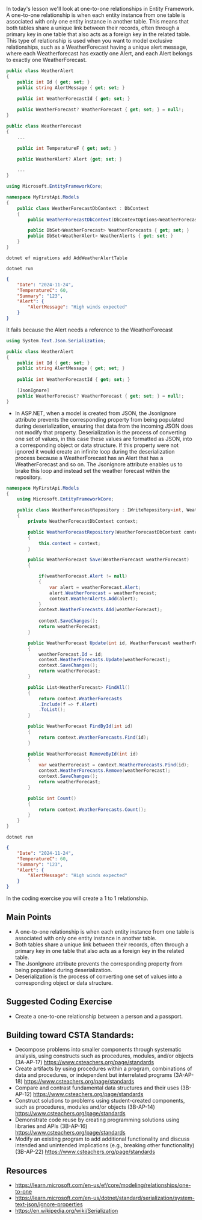 In today's lesson we'll look at one-to-one relationships in Entity Framework.  A one-to-one relationship is when each entity instance from one table is associated with only one entity instance in another table. This means that both tables share a unique link between their records, often through a primary key in one table that also acts as a foreign key in the related table. This type of relationship is used when you want to model exclusive relationships, such as a WeatherForecast having a unique alert message, where each Weatherforecast has exactly one Alert, and each Alert belongs to exactly one WeatherForecast.

``` cs
public class WeatherAlert
{
    public int Id { get; set; }
    public string AlertMessage { get; set; }
    
    public int WeatherForecastId { get; set; }

    public WeatherForecast? WeatherForecast { get; set; } = null!;
}
```

``` cs
public class WeatherForecast
{
    ...

    public int TemperatureF { get; set; }

    public WeatherAlert? Alert {get; set; }

    ...
}
```

``` cs
using Microsoft.EntityFrameworkCore;

namespace MyFirstApi.Models
{
    public class WeatherForecastDbContext : DbContext
    {
        public WeatherForecastDbContext(DbContextOptions<WeatherForecastDbContext> options): base(options) { }

        public DbSet<WeatherForecast> WeatherForecasts { get; set; }
        public DbSet<WeatherAlert> WeatherAlerts { get; set; }
    }
}

```

`dotnet ef migrations add AddWeatherAlertTable`

`dotnet run`

``` json
{
    "Date": "2024-11-24", 
    "TemperatureC": 60, 
    "Summary": "123",
    "Alert": {
        "AlertMessage": "High winds expected"
    }
}
```

It fails because the Alert needs a reference to the WeatherForecast

``` cs
using System.Text.Json.Serialization;

public class WeatherAlert
{
    public int Id { get; set; }
    public string AlertMessage { get; set; }
    
    public int WeatherForecastId { get; set; }

    [JsonIgnore]
    public WeatherForecast? WeatherForecast { get; set; } = null!;
}
```

- In ASP.NET, when a model is created from JSON, the JsonIgnore attribute prevents the corresponding property from being populated during deserialization, ensuring that data from the incoming JSON does not modify that property. Deserialization is the process of converting one set of values, in this case these values are formatted as JSON, into a corresponding object or data structure.  If this property were not ignored it would create an infinite loop during the deserialization process because a WeatherForecast has an Alert that has a WeatherForecast and so on.  The JsonIgnore attribute enables us to brake this loop and instead set the weather forecast within the repository.


``` cs
namespace MyFirstApi.Models
{
    using Microsoft.EntityFrameworkCore;

    public class WeatherForecastRepository : IWriteRepository<int, WeatherForecast>, IReadRepository<int, WeatherForecast>
    {
        private WeatherForecastDbContext context;

        public WeatherForecastRepository(WeatherForecastDbContext context)
        {
            this.context = context;
        }

        public WeatherForecast Save(WeatherForecast weatherForecast)
        {

            if(weatherForecast.Alert != null)
            {
                var alert = weatherForecast.Alert;
                alert.WeatherForecast = weatherForecast;
                context.WeatherAlerts.Add(alert);
            }
            context.WeatherForecasts.Add(weatherForecast);
            
            context.SaveChanges();
            return weatherForecast;
        }

        public WeatherForecast Update(int id, WeatherForecast weatherForecast)
        {
            weatherForecast.Id = id;
            context.WeatherForecasts.Update(weatherForecast);
            context.SaveChanges();
            return weatherForecast;
        }

        public List<WeatherForecast> FindAll()
        {
            return context.WeatherForecasts
            .Include(f => f.Alert)
            .ToList();
        }

        public WeatherForecast FindById(int id)
        {
            return context.WeatherForecasts.Find(id);
        }

        public WeatherForecast RemoveById(int id)
        {
            var weatherForecast = context.WeatherForecasts.Find(id);
            context.WeatherForecasts.Remove(weatherForecast);
            context.SaveChanges();
            return weatherForecast;
        }

        public int Count()
        {
            return context.WeatherForecasts.Count();
        }
    }
}
```

`dotnet run`

``` json
{
    "Date": "2024-11-24", 
    "TemperatureC": 60, 
    "Summary": "123",
    "Alert": {
        "AlertMessage": "High winds expected"
    }
}
```

In the coding exercise you will create a 1 to 1 relationship.

## Main Points
- A one-to-one relationship is when each entity instance from one table is associated with only one entity instance in another table.
- Both tables share a unique link between their records, often through a primary key in one table that also acts as a foreign key in the related table.
- The JsonIgnore attribute prevents the corresponding property from being populated during deserialization.
- Deserialization is the process of converting one set of values into a corresponding object or data structure.

## Suggested Coding Exercise
- Create a one-to-one relationship between a person and a passport.

## Building toward CSTA Standards:
- Decompose problems into smaller components through systematic analysis, using constructs such as procedures, modules, and/or objects (3A-AP-17) https://www.csteachers.org/page/standards
- Create artifacts by using procedures within a program, combinations of data and procedures, or independent but interrelated programs (3A-AP-18) https://www.csteachers.org/page/standards
- Compare and contrast fundamental data structures and their uses (3B-AP-12) https://www.csteachers.org/page/standards
- Construct solutions to problems using student-created components, such as procedures, modules and/or objects (3B-AP-14) https://www.csteachers.org/page/standards
- Demonstrate code reuse by creating programming solutions using libraries and APIs (3B-AP-16) https://www.csteachers.org/page/standards
- Modify an existing program to add additional functionality and discuss intended and unintended implications (e.g., breaking other functionality) (3B-AP-22) https://www.csteachers.org/page/standards

## Resources
- https://learn.microsoft.com/en-us/ef/core/modeling/relationships/one-to-one
- https://learn.microsoft.com/en-us/dotnet/standard/serialization/system-text-json/ignore-properties
- https://en.wikipedia.org/wiki/Serialization
